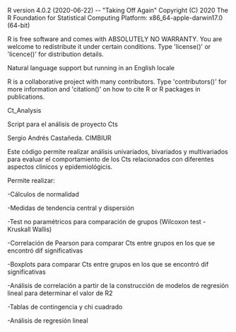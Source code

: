 R version 4.0.2 (2020-06-22) -- "Taking Off Again"
Copyright (C) 2020 The R Foundation for Statistical Computing
Platform: x86_64-apple-darwin17.0 (64-bit)

R is free software and comes with ABSOLUTELY NO WARRANTY.
You are welcome to redistribute it under certain conditions.
Type 'license()' or 'licence()' for distribution details.

Natural language support but running in an English locale

R is a collaborative project with many contributors.
Type 'contributors()' for more information and
'citation()' on how to cite R or R packages in publications.

Ct_Analysis

Script para el análisis de proyecto Cts

Sergio Andrés Castañeda. CIMBIUR

Este código permite realizar análisis univariados, bivariados y multivariados para evaluar el comportamiento de los Cts relacionados con diferentes aspectos clinicos y epidemiológicis. 

Permite realizar:

-Cálculos de normalidad

-Medidas de tendencia central y dispersión

-Test no paramétricos para comparación de grupos (Wilcoxon test - Kruskall Wallis)

-Correlación de Pearson para comparar Cts entre grupos en los que se encontró dif significativas

-Boxplots para comparar Cts entre grupos en los que se encontró dif significativas

-Análisis de correlación a partir de la construcción de modelos de regresión lineal para determinar el valor de R2

-Tablas de contingencia y chi cuadrado 

-Análisis de regresión lineal



